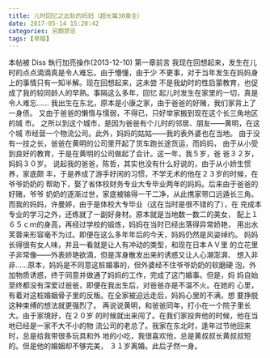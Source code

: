 ```yaml
---
title: 儿时回忆之出轨的妈妈（超长篇30章全）
date: 2017-05-14 15:20:42
categories: 另類禁忌
tags: [草榴]
---
```

本帖被 Diss 執行加亮操作(2013-12-10)
第一章前言
我现在回想起来，发生在儿时的点点滴滴真是令人难忘。由于懵懂，由于少
不更事，对于当年发生在妈妈身上的事情只有一知半解。现在回想起来，这未尝
不是我幼时的性启蒙教育，也促成了我的较同龄人的早熟。事隔这么多年，回忆
起儿时发生在家里的一切，真是令人难忘……
我出生在东北，原本是小康之家，由于爸爸的好赌，我们家背上了一身债。
又由于爸爸的懒惰与懦弱，不得已，只好举家搬到现在这个长三角地区的城
市。
之所以到这个城市，是因为爸爸有个儿时的邻居、朋友——黄明，在这个城
市经营一个物流公司。此外，妈妈的姑姑——我的表外婆也在当地。
由于没有一技之长，爸爸在黄明的公司里开起了货车跑长途货运，而妈妈，
由于从小受到良好的教育，于是在黄明的公司做起了会计。这一年，我５岁，爸
爸３２岁，妈妈３０岁。
说起我的爸爸，陈哲，其实也没有什么好说的，由于从小娇生惯养，家底颇
丰，于是养成了游手好闲的习惯，不学无术的他在２３岁的时候，在爷爷奶奶的
帮助下，娶了省体校财务专业大专毕业两年的妈妈。后来由于爸爸的好赌，爷爷
奶奶的逐渐过世，家底被输得一干二净，从此携家带口远遁长三角。
而我的妈妈，许曼婷，由于是体校大专毕业（这在当时是很不错的了），在
完成本专业的学习之外，还练就了一副好身材。原本就是当地数一数二的美女，
配上１６５ｃｍ的身高，再经过学校的锻炼，妈妈在当时已经出落得异常娇艳，
用出水芙蓉来形容毫不为过。即便在这么多年年后的今天，妈妈仍然是风姿绰约。
妈妈长得很有女人味，并且一看就是让人有冲动的类型，和现在日本ＡＶ里
的立花里子非常像——外表娇艳欲滴，但是浑身散发出来的诱惑又让人心潮澎湃、
想入非非……原本，妈妈是不同意这桩婚事的，但外婆经不住爷爷奶奶的软磨硬
泡，外加物质诱惑，终于同意并做通了妈妈的工作，完成了这门婚事。但是，妈
妈自始至终都没有深爱过爸爸，即便在我出生后，对爸爸亦是不温不火。在她的
心里，有着对这桩婚姻骨子里的反叛。在全家被迫远走后，妈妈心里的不满，想
要挣脱这种束缚的想法就更强烈了。
再说说黄明，和爸爸同年，打小在一个院子里长大。由于家境好，在２０岁
的时候就出来闯了。在我们家投奔他的时候，他在当地已经是一家不大不小的物
流公司的老总了。我家在东北时，逢年过节他回来时，总是给我带很多玩具和外
地的小吃，我很喜欢他，总是黄叔叔长黄叔叔短的。但是他的婚姻却不够完美，
３１岁离婚。此后孑然一身。